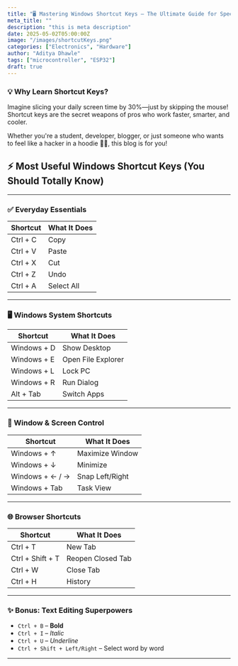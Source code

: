 ```yaml
---
title: "🖥️ Mastering Windows Shortcut Keys – The Ultimate Guide for Speed & Productivity"
meta_title: ""
description: "this is meta description"
date: 2025-05-02T05:00:00Z
image: "/images/shortcutKeys.png"
categories: ["Electronics", "Hardware"]
author: "Aditya Dhawle"
tags: ["microcontroller", "ESP32"]
draft: true
---
```



### 💡 Why Learn Shortcut Keys?

<p>Imagine slicing your daily screen time by 30%—just by skipping the mouse!
Shortcut keys are the secret weapons of pros who work faster, smarter, and cooler.

Whether you're a student, developer, blogger, or just someone who wants to feel like a hacker in a hoodie 👨‍💻, this blog is for you!</p>
## ⚡ Most Useful Windows Shortcut Keys (You Should Totally Know)

---

### ✅ Everyday Essentials

| Shortcut     | What It Does |
|--------------|--------------|
| Ctrl + C     | Copy         |
| Ctrl + V     | Paste        |
| Ctrl + X     | Cut          |
| Ctrl + Z     | Undo         |
| Ctrl + A     | Select All   |

---

### 🖥️ Windows System Shortcuts

| Shortcut        | What It Does        |
|-----------------|---------------------|
| Windows + D     | Show Desktop        |
| Windows + E     | Open File Explorer  |
| Windows + L     | Lock PC             |
| Windows + R     | Run Dialog          |
| Alt + Tab       | Switch Apps         |

---

### 🔲 Window & Screen Control

| Shortcut             | What It Does     |
|----------------------|------------------|
| Windows + ↑          | Maximize Window  |
| Windows + ↓          | Minimize         |
| Windows + ← / →      | Snap Left/Right  |
| Windows + Tab        | Task View        |

---

### 🌐 Browser Shortcuts

| Shortcut             | What It Does       |
|----------------------|--------------------|
| Ctrl + T             | New Tab            |
| Ctrl + Shift + T     | Reopen Closed Tab  |
| Ctrl + W             | Close Tab          |
| Ctrl + H             | History            |

---

### ✨ Bonus: Text Editing Superpowers

- `Ctrl + B` – **Bold**  
- `Ctrl + I` – *Italic*  
- `Ctrl + U` – _Underline_  
- `Ctrl + Shift + Left/Right` – Select word by word  

<hr>
